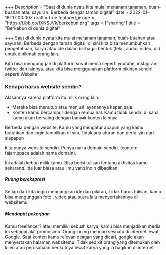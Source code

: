 +++
Description = "Saat di dunia nyata kita mulai menanam tanaman, buah-buahan atau sayuran. Berbeda dengan taman digital"
date = 2022-01-18T17:00:00Z
draft = true
featured_image = "https://i.ibb.co/fXNSJVk/berkebun.png"
tags = ["sharing"]
title = "Berkebun di dunia digital"

+++
Saat di dunia nyata kita mulai menanam tanaman, buah-buahan atau sayuran. Berbeda dengan taman digital, di sini kita bisa menumbuhkan pengetahuan, karya atau ide dalam berbagai bentuk (teks, audio, video, dll) untuk dinikmati orang lain.

Kita bisa mengunggah di platform sosial media seperti youtube, instagram, twitter dan lainnya. atau kita bisa menggunakan platform bikinan sendiri seperti Website

### Kenapa harus website sendiri?

Alasannya karena platform itu milik orang lain.

* Mereka bisa menutup atau menjual layanannya kapan saja.
* Konten kamu bercampur dengan semua hal. Kamu tidak sendiri di sana, kamu akan bersaing dengan banyak konten lainnya

Berbeda dengan website. Kamu yang mengatur apapun yang kamu butuhkan dan ingin tampilkan di sini. Tidak ada aturan dan perlu izin dari siapapun

kita punya website sendiri. Punya nama domain sendiri. (contoh: fajarr.space adalah nama domain).

Ini adalah kebun milik kamu. Bisa berisi tulisan tentang aktivitas kamu sekarang, ide luar biasa atau ilmu yang ingin dibagikan

##### Ruang berekspresi

Setiap dari kita ingin menuangkan ide dan pikiran, Tidak harus tulisan, kamu bisa mengunggah foto , video atau suara lalu menyertakannya di websitemu.

##### Mendapat pekerjaan

Kamu freelancer? atau memiliki sebuah karya, kamu bisa menjadikan media ini sebagai alat promosimu. Orang-orang mencari sesuatu di internet lewat Google. Saat konten kamu relevan dengan yang dicari, google akan menyertakan halaman websitemu. Tidak sedikit orang yang ditemukan oleh klien atau perusahaan berikutnya lewat karya yang ia bagikan di internet